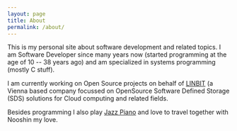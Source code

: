 ```yaml
---
layout: page
title: About
permalink: /about/
---
```


This is my personal site about software development and related
topics. I am Software Developer since many years now (started
programming at the age of 10 -- 38 years ago) and am specialized
in systems programming (mostly C stuff).

I am currently working on Open Source projects on behalf of
[LINBIT](https://www.linbit.com) (a Vienna based company
focussed on OpenSource Software Defined Storage (SDS)
solutions for Cloud computing and related fields.

Besides programming I also play [Jazz Piano](http://www.johannesthoma.com)
and love to travel together with Nooshin my love.
